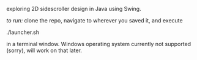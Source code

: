 exploring 2D sidescroller design in Java using Swing. 

_to run:_ 
clone the repo, navigate to wherever you saved it, and execute

./launcher.sh

in a terminal window. Windows operating system currently not supported (sorry), will work on that later.
